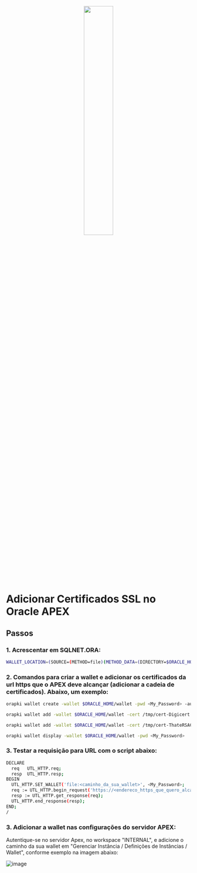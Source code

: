 

<div align="center">
  <img src="https://fiverr-res.cloudinary.com/images/t_main1,q_auto,f_auto,q_auto,f_auto/gigs/267479684/original/83f0b98372561b234cb8892340da027eed98e73c/develop-oracle-databases-apex-applications-plsql.png" width="40%" height="40%">  
</div>

# Adicionar Certificados SSL no Oracle APEX 

## Passos

### 1. Acrescentar em SQLNET.ORA:

```bash
WALLET_LOCATION=(SOURCE=(METHOD=file)(METHOD_DATA=(DIRECTORY=$ORACLE_HOME/wallet)))
```

### 2.  Comandos para criar a wallet e adicionar os certificados da url https que o APEX deve alcançar (adicionar a cadeia de certificados). Abaixo, um exemplo:

```bash
orapki wallet create -wallet $ORACLE_HOME/wallet -pwd <My_Password> -auto_login
```

```bash
orapki wallet add -wallet $ORACLE_HOME/wallet -cert /tmp/cert-Digicert.cer -trusted_cert -pwd <My_Password>
```

```bash
orapki wallet add -wallet $ORACLE_HOME/wallet -cert /tmp/cert-ThateRSACA2018.cer -trusted_cert -pwd <My_Password>
```

```bash
orapki wallet display -wallet $ORACLE_HOME/wallet -pwd <My_Password>
```

### 3. Testar a requisição para URL com o script abaixo:

```bash
DECLARE
  req   UTL_HTTP.req;
  resp  UTL_HTTP.resp;
BEGIN
  UTL_HTTP.SET_WALLET('file:<caminho_da_sua_wallet>', <My_Password>;
  req := UTL_HTTP.begin_request('https://<endereco_https_que_quero_alcançar>');
  resp := UTL_HTTP.get_response(req);
  UTL_HTTP.end_response(resp);
END;
/
```

### 3. Adicionar a wallet nas configurações do servidor APEX:

Autentique-se no servidor Apex, no workspace "INTERNAL", e adicione o caminho da sua wallet em "Gerenciar Instância / Definições de Instâncias / Wallet", conforme exemplo na imagem abaixo:

![image](https://user-images.githubusercontent.com/67388015/189766289-bca70654-1474-4658-82e0-cfb33b971d3d.png)

